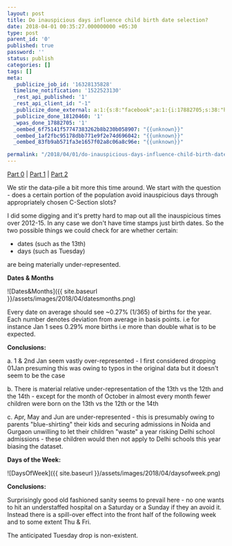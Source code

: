 ```yaml
---
layout: post
title: Do inauspicious days influence child birth date selection?
date: 2018-04-01 00:35:27.000000000 +05:30
type: post
parent_id: '0'
published: true
password: ''
status: publish
categories: []
tags: []
meta:
  _publicize_job_id: '16328135828'
  timeline_notification: '1522523130'
  _rest_api_published: '1'
  _rest_api_client_id: "-1"
  _publicize_done_external: a:1:{s:8:"facebook";a:1:{i:17882705;s:38:"https://facebook.com/10160091843325184";}}
  _publicize_done_18120460: '1'
  _wpas_done_17882705: '1'
  _oembed_6f75141f57747383262b8b230b058907: "{{unknown}}"
  _oembed_1af2fbc95178dbb771e9f2e74d696042: "{{unknown}}"
  _oembed_83fb9ab571fa3e1657f02a8c06a8c96e: "{{unknown}}"

permalink: "/2018/04/01/do-inauspicious-days-influence-child-birth-date-selection/"
---
```

[Part 0](https://haribalaji.net/2018/02/02/delhi-schools-1-n/) | [Part 1](https://haribalaji.net/2018/02/09/what-amit-and-pooja-decide-to-call-their-kids-delhi-schools-2-n/) | [Part 2](http://haribalaji.net/2018/02/16/what-amit-pooja-decide-to-call-their-kids-part-2-delhi-schools-3-n/)

We stir the data-pile a bit more this time around. We start with the question - does a certain portion of the population avoid inauspicious days through appropriately chosen C-Section slots?

I did some digging and it's pretty hard to map out all the inauspicious times over 2012-15. In any case we don't have time stamps just birth dates. So the two possible things we could check for are whether certain:

- dates (such as the 13th)
- days (such as Tuesday)

are being materially under-represented.

**Dates & Months**

![Dates&amp;Months]({{ site.baseurl }}/assets/images/2018/04/datesmonths.png)

Every date on average should see ~0.27% (1/365) of births for the year. Each number denotes deviation from average in basis points. i.e for instance Jan 1 sees 0.29% more births i.e more than double what is to be expected.

**Conclusions:**

a. 1 & 2nd Jan seem vastly over-represented - I first considered dropping 01Jan presuming this was owing to typos in the original data but it doesn't seem to be the case

b. There is material relative under-representation of the 13th vs the 12th and the 14th - except for the month of October in almost every month fewer children were born on the 13th vs the 12th or the 14th

c. Apr, May and Jun are under-represented - this is presumably owing to parents "blue-shirting" their kids and securing admissions in Noida and Gurgaon unwilling to let their children "waste" a year risking Delhi school admissions - these children would then not apply to Delhi schools this year biasing the dataset.

**Days of the Week:**

![DaysOfWeek]({{ site.baseurl }}/assets/images/2018/04/daysofweek.png)

**Conclusions:**

Surprisingly good old fashioned sanity seems to prevail here - no one wants to hit an understaffed hospital on a Saturday or a Sunday if they an avoid it. Instead there is a spill-over effect into the front half of the following week and to some extent Thu & Fri.

The anticipated Tuesday drop is non-existent.

